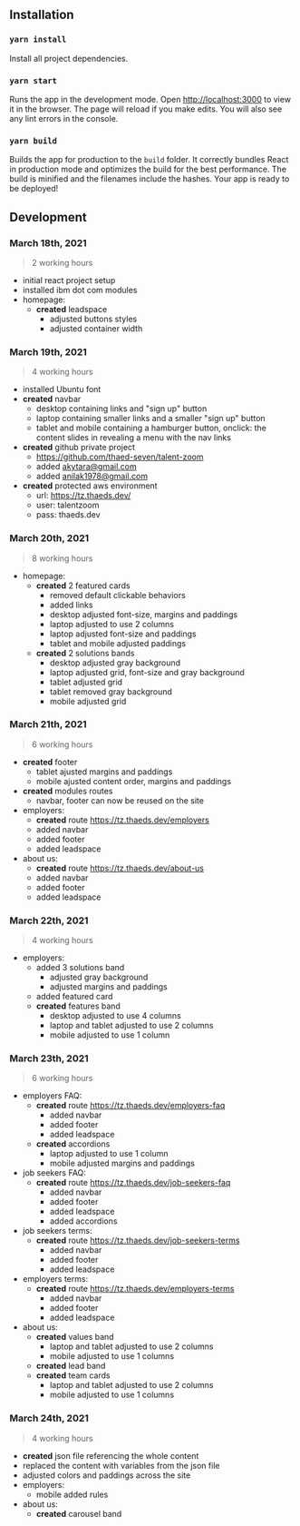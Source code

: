 ## Installation

### `yarn install`

Install all project dependencies.

### `yarn start`

Runs the app in the development mode. Open [http://localhost:3000](http://localhost:3000) to view it in the browser. The page will reload if you make edits. You will also see any lint errors in the console.

### `yarn build`

Builds the app for production to the `build` folder. It correctly bundles React in production mode and optimizes the build for the best performance. The build is minified and the filenames include the hashes. Your app is ready to be deployed!

## Development

### March 18th, 2021
> 2 working hours

- initial react project setup
- installed ibm dot com modules
- homepage: 
  - **created** leadspace
    - adjusted buttons styles
    - adjusted container width

### March 19th, 2021
> 4 working hours

- installed Ubuntu font
- **created** navbar
  - desktop containing links and "sign up" button
  - laptop containing smaller links and a smaller "sign up" button
  - tablet and mobile containing a hamburger button, onclick: the content slides in revealing a menu with the nav links
- **created** github private project
  - https://github.com/thaed-seven/talent-zoom
  - added akytara@gmail.com
  - added anilak1978@gmail.com
- **created** protected aws environment
  - url: https://tz.thaeds.dev/
  - user: talentzoom
  - pass: thaeds.dev

### March 20th, 2021
> 8 working hours

- homepage: 
  - **created** 2 featured cards
    - removed default clickable behaviors
    - added links
    - desktop adjusted font-size, margins and paddings
    - laptop adjusted to use 2 columns
    - laptop adjusted font-size and paddings
    - tablet and mobile adjusted paddings
  - **created** 2 solutions bands
    - desktop adjusted gray background
    - laptop adjusted grid, font-size and gray background
    - tablet adjusted grid
    - tablet removed gray background
    - mobile adjusted grid

### March 21th, 2021
> 6 working hours

- **created** footer
  - tablet ajusted margins and paddings
  - mobile ajusted content order, margins and paddings
- **created** modules routes
  - navbar, footer can now be reused on the site
- employers:
  - **created** route https://tz.thaeds.dev/employers
  - added navbar
  - added footer
  - added leadspace
- about us: 
  - **created** route https://tz.thaeds.dev/about-us
  - added navbar
  - added footer
  - added leadspace

### March 22th, 2021
> 4 working hours

- employers: 
  - added 3 solutions band
    - adjusted gray background
    - adjusted margins and paddings
  - added featured card
  - **created** features band
    - desktop adjusted to use 4 columns
    - laptop and tablet adjusted to use 2 columns
    - mobile adjusted to use 1 column

### March 23th, 2021
> 6 working hours

- employers FAQ:
  - **created** route https://tz.thaeds.dev/employers-faq
    - added navbar
    - added footer
    - added leadspace
  - **created** accordions
    - laptop adjusted to use 1 column
    - mobile adjusted margins and paddings
- job seekers FAQ:
  - **created** route https://tz.thaeds.dev/job-seekers-faq
    - added navbar
    - added footer
    - added leadspace
    - added accordions
- job seekers terms:
  - **created** route https://tz.thaeds.dev/job-seekers-terms
    - added navbar
    - added footer
    - added leadspace
- employers terms: 
  - **created** route https://tz.thaeds.dev/employers-terms
    - added navbar
    - added footer
    - added leadspace
- about us:
  - **created** values band
    - laptop and tablet adjusted to use 2 columns
    - mobile adjusted to use 1 columns
  - **created** lead band
  - **created** team cards
    - laptop and tablet adjusted to use 2 columns
    - mobile adjusted to use 1 columns

### March 24th, 2021
> 4 working hours

- **created** json file referencing the whole content
- replaced the content with variables from the json file
- adjusted colors and paddings across the site
- employers:
  - mobile added rules
- about us:
  - **created** carousel band